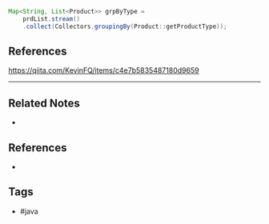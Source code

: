 ```java
Map<String, List<Product>> grpByType = 
	prdList.stream()
	.collect(Collectors.groupingBy(Product::getProductType));
```

## References
https://qiita.com/KevinFQ/items/c4e7b5835487180d9659

---
## Related Notes
- 

## References
- 

## Tags
- #java 